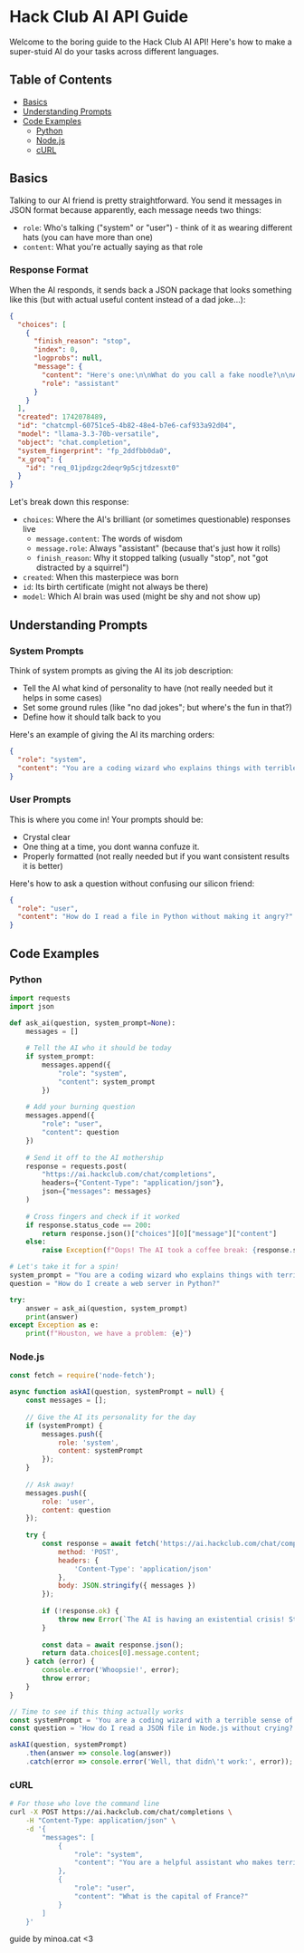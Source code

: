 # Hack Club AI API Guide

Welcome to the boring guide to the Hack Club AI API! Here's how to make a super-stuid AI do your tasks across different languages.

## Table of Contents
- [Basics](#basics)
- [Understanding Prompts](#understanding-prompts)
- [Code Examples](#code-examples)
  - [Python](#python)
  - [Node.js](#nodejs)
  - [cURL](#curl)


## Basics

Talking to our AI friend is pretty straightforward. You send it messages in JSON format because apparently, each message needs two things:
- `role`: Who's talking ("system" or "user") - think of it as wearing different hats (you can have more than one)
- `content`: What you're actually saying as that role

### Response Format

When the AI responds, it sends back a JSON package that looks something like this (but with actual useful content instead of a dad joke...):

```json
{
  "choices": [
    {
      "finish_reason": "stop",
      "index": 0,
      "logprobs": null,
      "message": {
        "content": "Here's one:\n\nWhat do you call a fake noodle?\n\nAn impasta!\n\nHope that made you laugh! Do you want to hear another one?",
        "role": "assistant"
      }
    }
  ],
  "created": 1742078489,
  "id": "chatcmpl-60751ce5-4b82-48e4-b7e6-caf933a92d04",
  "model": "llama-3.3-70b-versatile",
  "object": "chat.completion",
  "system_fingerprint": "fp_2ddfbb0da0",
  "x_groq": {
    "id": "req_01jpdzgc2deqr9p5cjtdzesxt0"
  }
}
```

Let's break down this response:
- `choices`: Where the AI's brilliant (or sometimes questionable) responses live
  - `message.content`: The words of wisdom
  - `message.role`: Always "assistant" (because that's just how it rolls)
  - `finish_reason`: Why it stopped talking (usually "stop", not "got distracted by a squirrel")
- `created`: When this masterpiece was born
- `id`: Its birth certificate (might not always be there)
- `model`: Which AI brain was used (might be shy and not show up)

## Understanding Prompts

### System Prompts
Think of system prompts as giving the AI its job description:
- Tell the AI what kind of personality to have (not really needed but it helps in some cases)
- Set some ground rules (like "no dad jokes"; but where's the fun in that?)
- Define how it should talk back to you

Here's an example of giving the AI its marching orders:
```json
{
  "role": "system",
  "content": "You are a coding wizard who explains things with terrible puns and pop culture references."
}
```

### User Prompts
This is where you come in! Your prompts should be:
- Crystal clear
- One thing at a time, you dont wanna confuze it.
- Properly formatted (not really needed but if you want consistent results it is better)

Here's how to ask a question without confusing our silicon friend:
```json
{
  "role": "user",
  "content": "How do I read a file in Python without making it angry?"
}
```

## Code Examples

### Python
```python
import requests
import json

def ask_ai(question, system_prompt=None):
    messages = []
    
    # Tell the AI who it should be today
    if system_prompt:
        messages.append({
            "role": "system",
            "content": system_prompt
        })
    
    # Add your burning question
    messages.append({
        "role": "user",
        "content": question
    })
    
    # Send it off to the AI mothership
    response = requests.post(
        "https://ai.hackclub.com/chat/completions",
        headers={"Content-Type": "application/json"},
        json={"messages": messages}
    )
    
    # Cross fingers and check if it worked
    if response.status_code == 200:
        return response.json()["choices"][0]["message"]["content"]
    else:
        raise Exception(f"Oops! The AI took a coffee break: {response.status_code}")

# Let's take it for a spin!
system_prompt = "You are a coding wizard who explains things with terrible puns."
question = "How do I create a web server in Python?"

try:
    answer = ask_ai(question, system_prompt)
    print(answer)
except Exception as e:
    print(f"Houston, we have a problem: {e}")
```

### Node.js
```javascript
const fetch = require('node-fetch');

async function askAI(question, systemPrompt = null) {
    const messages = [];
    
    // Give the AI its personality for the day
    if (systemPrompt) {
        messages.push({
            role: 'system',
            content: systemPrompt
        });
    }
    
    // Ask away!
    messages.push({
        role: 'user',
        content: question
    });
    
    try {
        const response = await fetch('https://ai.hackclub.com/chat/completions', {
            method: 'POST',
            headers: {
                'Content-Type': 'application/json'
            },
            body: JSON.stringify({ messages })
        });
        
        if (!response.ok) {
            throw new Error(`The AI is having an existential crisis! Status: ${response.status}`);
        }
        
        const data = await response.json();
        return data.choices[0].message.content;
    } catch (error) {
        console.error('Whoopsie!', error);
        throw error;
    }
}

// Time to see if this thing actually works
const systemPrompt = 'You are a coding wizard with a terrible sense of humor.';
const question = 'How do I read a JSON file in Node.js without crying?';

askAI(question, systemPrompt)
    .then(answer => console.log(answer))
    .catch(error => console.error('Well, that didn\'t work:', error));
```

### cURL
```bash
# For those who love the command line
curl -X POST https://ai.hackclub.com/chat/completions \
    -H "Content-Type: application/json" \
    -d '{
        "messages": [
            {
                "role": "system",
                "content": "You are a helpful assistant who makes terrible puns."
            },
            {
                "role": "user",
                "content": "What is the capital of France?"
            }
        ]
    }'
```

guide by minoa.cat <3